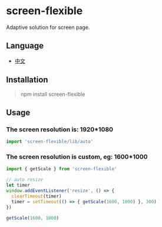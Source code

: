 # screen-flexible
Adaptive solution for screen page.

## Language

- [中文](https://github.com/excaliburhan/screen-flexible/blob/master/doc/zh_CN.md)

## Installation

> npm install screen-flexible

## Usage

### The screen resolution is: 1920*1080

```js
import 'screen-flexible/lib/auto'
```

### The screen resolution is custom, eg: 1600*1000

```js
import { getScale } from 'screen-flexible'

// auto resize
let timer
window.addEventListener('resize', () => {
  clearTimeout(timer)
  timer = setTimeout(() => { getScale(1600, 1000) }, 300)
})

getScale(1600, 1000)
```
